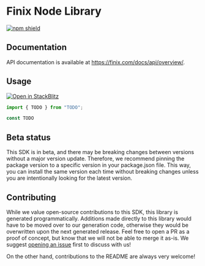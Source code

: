 # Finix Node Library

[![npm shield](https://img.shields.io/npm/v/@fern-api/finix)](https://www.npmjs.com/package/@fern-api/finix)

## Documentation

API documentation is available at <https://finix.com/docs/api/overview/>.

## Usage

[![Open in StackBlitz](https://developer.stackblitz.com/img/open_in_stackblitz.svg)](TODO)

```typescript
import { TODO } from "TODO";

const TODO
```

## Beta status

This SDK is in beta, and there may be breaking changes between versions without a major version update. Therefore, we recommend pinning the package version to a specific version in your package.json file. This way, you can install the same version each time without breaking changes unless you are intentionally looking for the latest version.

## Contributing

While we value open-source contributions to this SDK, this library is generated programmatically. Additions made directly to this library would have to be moved over to our generation code, otherwise they would be overwritten upon the next generated release. Feel free to open a PR as a proof of concept, but know that we will not be able to merge it as-is. We suggest [opening an issue](https://github.com/fern-{company}/{company}-node/issues) first to discuss with us!

On the other hand, contributions to the README are always very welcome!

